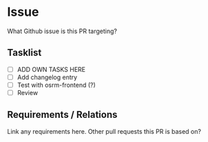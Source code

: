 # Issue

What Github issue is this PR targeting?

## Tasklist

 - [ ] ADD OWN TASKS HERE
 - [ ] Add changelog entry
 - [ ] Test with osrm-frontend (?)
 - [ ] Review

## Requirements / Relations

 Link any requirements here. Other pull requests this PR is based on?
